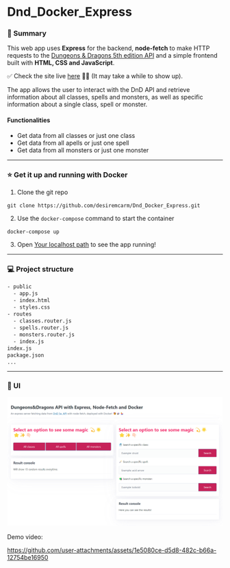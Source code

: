 ﻿# Dnd_Docker_Express

 ### 📃 Summary

This web app uses **Express** for the backend, **node-fetch** to make HTTP requests to the [Dungeons & Dragons 5th edition API](https://5e-bits.github.io/docs/api) and a simple frontend built with **HTML, CSS and JavaScript**.

✅ Check the site live [here](https://dnd-api-express.onrender.com) 🥳🎉 (It may take a while to show up).

The app allows the user to interact with the DnD API and retrieve information about all classes, spells and monsters, as well as specific information about a single class, spell or monster.

  #### Functionalities
  - Get data from all classes or just one class
  - Get data from all apells or just one spell
  - Get data from all monsters or just one monster

---

### ⭐ Get it up and running with Docker

1. Clone the git repo
   
```shell
git clone https://github.com/desiremcarm/Dnd_Docker_Express.git
```

2. Use the `docker-compose` command to start the container

```shell
docker-compose up
```

3. Open [Your localhost path](http://localhost:3001) to see the app running!

---

### 💻 Project structure

```shell
- public
  - app.js
  - index.html
  - styles.css
- routes
  - classes.router.js
  - spells.router.js
  - monsters.router.js
  - index.js
index.js
package.json
...

```

---

### 🎨 UI

![Image](imgs/ui.png)

Demo video:

https://github.com/user-attachments/assets/1e5080ce-d5d8-482c-b66a-12754be16950



